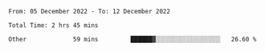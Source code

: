 <!--START_SECTION:waka-->

```text
From: 05 December 2022 - To: 12 December 2022

Total Time: 2 hrs 45 mins

Other             59 mins         ██████▓░░░░░░░░░░░░░░░░░░   26.60 %
```

<!--END_SECTION:waka-->